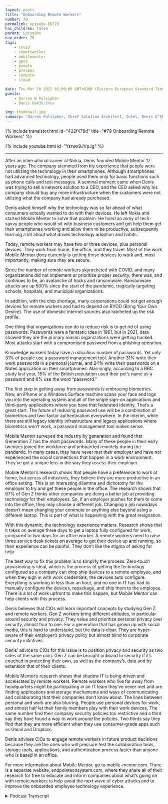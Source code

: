 ```yaml
---
layout: posts
title: "Onboarding Remote Workers"
number: 79
permalink: episode-EDT79
has_children: false
parent: Episodes
nav_order: 79
tags:
    - covid
    - remoteworker
    - mobilementor
    - genz
    - people
    - process
    - compute
    - cloud

date: Thu Mar 10 2022 02:00:00 GMT+0200 (Eastern European Standard Time)
guests:
    - Darren W Pulsipher
    - Denis O&#39;Shea

img: thumbnail.jpg
summary: "Darren Pulsipher, Chief Solution Architect, Intel, Denis O’Shea, founder of Mobile Mentor about his experience, research, and advice in onboarding remote workers, especially Gen Z workers."
---
```


{% include transistor.html id="422f479d" title="#79 Onboarding Remote Workers" %}

{% include youtube.html id="Ysrwx9JVpJg" %}

---

After an international career at Nokia, Denis founded Mobile Mentor 17 years ago. The company stemmed from his experience that people were not utilizing the technology in their smartphones. Although smartphones had advanced technology, people used them only for basic functions such as phone calls and text messages. A seminal moment came when Denis was trying to sell a network solution to a CEO, and the CEO asked why his company should buy any more infrastructure when the customers were not utilizing what the company had already purchased.

Denis asked himself why the technology was so far ahead of what consumers actually wanted to do with their devices. He left Nokia and started Mobile Mentor to solve that problem. He hired an army of tech-savvy people who would sit with business customers and get help them get their smartphones working and allow them to be productive, subsequently learning a lot about what drives technology adoption and habits.

Today, remote workers may have two or three devices, plus personal devices. They work from home, the office, and they travel. Most of the work Mobile Mentor does currently is getting those devices to work and, most importantly, making sure they are secure.

Since the number of remote workers skyrocketed with COVID, and many organizations did not implement or prioritize proper security, there was, and continues to be, an avalanche of hacks and ransomware. Ransomware attacks are up 500% since the start of the pandemic, tragically targeting schools, hospitals, and municipal organizations.

In addition, with the chip shortage, many corporations could not get enough devices for remote workers and had to depend on BYOD (Bring Your Own Device). The use of domestic internet sources also ratcheted up the risk profile.

One thing that organizations can do to reduce risk is to get rid of using passwords. Passwords were a fantastic idea in 1961, but in 2021, data showed they are the primary reason organizations were getting hacked. Most attacks start with a compromised password from a phishing operation.

Knowledge workers today have a ridiculous number of passwords. Yet only 31% of people use a password management tool. Another 31% write their work passwords in a personal journal, and 24% write their passwords on a Notes application on their smartphones. Alarmingly, according to a BBC study last year, 15% of the British population used their pet’s name as a password and 6% use the word “password.”

The first step in getting away from passwords is embracing biometrics. Now, an iPhone or a Windows Surface machine scans your face and logs you into the operating system and all of the single sign-on applications and third-party applications where you have that federated identity. That’s a great start. The future of reducing password use will be a combination of biometrics and two-factor authentication everywhere. In the interim, while there are still legacy identity infrastructure and legacy applications where biometrics won’t work, a password management tool makes sense.

Mobile Mentor surveyed the industry by generation and found that Generation Z has the most passwords. Many of these people in their early twenties joined the workforce and onboarded remotely during the pandemic. In many cases, they have never met their employer and have not experienced the social connections that happen in a work environment. They’ve got a unique lens in the way they assess their employer.

Mobile Mentor’s research shows that people have a preference to work at home, but across all industries, they believe they are more productive in an office setting. This is an interesting dilemma and dichotomy for the employer to try and get these people in the office. The research shows that 67% of Gen Z thinks other companies are doing a better job at providing technology for their employees. So, if an employer pushes for them to come into the office, they may choose a different job. Changing a job nowadays doesn’t mean changing your commute or anything else beyond using a different laptop. This is part of what is happening with the great resignation.

With this dynamic, the technology experience matters. Research shows that it takes on average three days to get a laptop fully configured for work, compared to two days for an office worker. A remote workers need to raise three service desk tickets on average to get their device up and running, so their experience can be painful. They don’t like the stigma of asking for help.

The best way to fix this problem is to simplify the process. Zero-touch provisioning is ideal, which is the process of getting the technology configured so a company can drop ship devices to a remote employee, and when they sign in with work credentials, the devices auto configure. Everything is working in less than an hour, and no one in IT has had to manually configure the devices, repackage, and ship them to the employee. There is a lot of work upfront to make this happen, but Mobile Mentor can help clients with this process.

Denis believes that CIOs will learn important concepts by studying Gen Z and remote workers. Gen Z workers bring different attitudes, in particular around security and privacy. They value and prioritize personal privacy over security, almost four to one. For a generation that has grown up with social media, this is hard to understand, but the data is clear. They are hyper-aware of their employer’s privacy policy but almost blind to corporate security initiatives.

Denis’ advice to CIOs for this issue is to position privacy and security as two sides of the same coin. Gen Z can be brought onboard to security if it’s couched in protecting their own, as well as the company’s, data and by extension that of their clients.

Mobile Mentor’s research shows that shadow IT is being driven and accelerated by remote workers. Remote workers who live far away from headquarters might be participating in an IT team they’ve never met and are finding applications and storage mechanisms and ways of communicating and collaborating that their companies don’t know about. The lines between personal and work are also blurring. People use personal devices for work, and almost half let their family members play with their work devices. The same number find their company security policies too restrictive and a third say they have found a way to work around the policies.  Two thirds say they find that they are more efficient when they use consumer-grade apps such as Gmail and Dropbox.

Denis advises CIOs to engage remote workers in future product decisions because they are the ones who will pressure test the collaboration tools, storage tools, applications, and authentication process faster than anyone who is based in an office.

For more information about Mobile Mentor, go to mobile-mentor.com.  There is a separate website, endpointecosystem.com, where they share all of their research for free to educate and inform companies about what’s going on with remote workers to help avoid the next wave of cyber attacks and to improve the onboarded employee technology experience. 



<details>
<summary> Podcast Transcript </summary>

<p></p>

</details>
